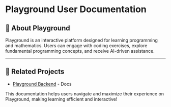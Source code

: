 # Playground User Documentation

## 📖 About Playground
Playground is an interactive platform designed for learning programming and mathematics. Users can engage with coding exercises, explore fundamental programming concepts, and receive AI-driven assistance.

---

## 🔗 Related Projects
- [Playground Backend](https://github.com/JosephSC0121/playground_docs) - Docs

This documentation helps users navigate and maximize their experience on Playground, making learning efficient and interactive!

